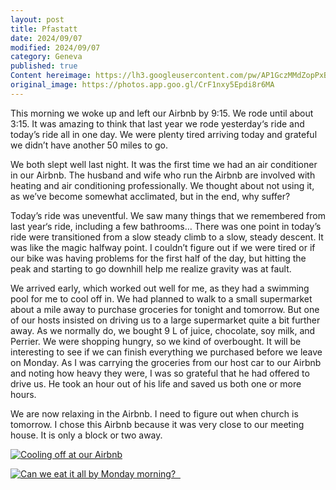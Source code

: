 ```yaml
---
layout: post
title: Pfastatt
date: 2024/09/07
modified: 2024/09/07
category: Geneva
published: true
Content hereimage: https://lh3.googleusercontent.com/pw/AP1GczMMdZopPxBqkxkzzxeuShx74ZH3Rg5MqiP3WbksuOIXs7fHP4uadpsLL1VDS9ioN_JNh0TWsJz-Y2mXu8uUMWKe1d1SnEvWPme1OaHGdhy-e40ckf2t=s0-no
original_image: https://photos.app.goo.gl/CrF1nxy5Epdi8r6MA
---
```


This morning we woke up and left our Airbnb by 9:15. We rode until about 3:15. It was amazing to think that last year we rode yesterday‘s ride and today’s ride all in one day. We were plenty tired arriving today and grateful we didn’t have another 50 miles to go.

We both slept well last night. It was the first time we had an air conditioner in our Airbnb. The husband and wife who run the Airbnb are involved with heating and air conditioning professionally. We thought about not using it, as we’ve become somewhat acclimated, but in the end, why suffer?

Today’s ride was uneventful. We saw many things that we remembered from last year‘s ride, including a few bathrooms… There was one point in today’s ride were transitioned from a slow steady climb to a slow, steady descent. It was like the magic halfway point. I couldn’t figure out if we were tired or if our bike was having problems for the first half of the day, but hitting the peak and starting to go downhill help me realize gravity was at fault.

We arrived early, which worked out well for me, as they had a swimming pool for me to cool off in. We had planned to walk to a small supermarket about a mile away to purchase groceries for tonight and tomorrow. But one of our hosts insisted on driving us to a large supermarket quite a bit further away. As we normally do, we bought 9 L of juice, chocolate, soy milk, and Perrier. We were shopping hungry, so we kind of overbought. It will be interesting to see if we can finish everything we purchased before we leave on Monday. As I was carrying the groceries from our host car to our Airbnb and noting how heavy they were, I was so grateful that he had offered to drive us. He took an hour out of his life and saved us both one or more hours.

We are now relaxing in the Airbnb. I need to figure out when church is tomorrow. I chose this Airbnb because it was very close to our meeting house. It is only a block or two away.

[![Cooling off at our Airbnb](https://lh3.googleusercontent.com/pw/AP1GczOIrjGOtIRB1rCJOZbvNB3Qas0hVJqEzqoj5Zi9Ut_39M9n_Eugh1Ki_hvwBCUC3_bduKGDNtNV2Q9mYUSFVN8h8sF8Ldnq0YrTG-LIC5MyGL8rlv31=s0-no)](https://photos.app.goo.gl/xXYaE4KRF8jQr6Hu5)

[![Can we eat it all by Monday morning?   ](https://lh3.googleusercontent.com/pw/AP1GczPlhRWUTsXY0ef4Tp2an3g7UfOfoI_l3fYscjGzp-lh2wegmHXArNNHif1MRQzo9XbiBTIg01g5CrgfvWgpBBGKQ5r5UH2rBAXdIbcZMHSi4ojeroM8=s0-no)](https://photos.app.goo.gl/KyDEn5ri9XuDSKe26)



